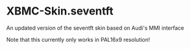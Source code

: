 # XBMC-Skin.seventft
An updated version of the seventft skin based on Audi's MMI interface

Note that this currently only works in PAL16x9 resolution!
